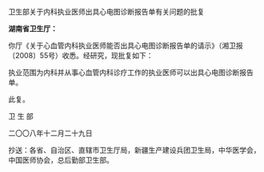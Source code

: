 卫生部关于内科执业医师出具心电图诊断报告单有关问题的批复

**湖南省卫生厅：**

你厅《关于心血管内科执业医师能否出具心电图诊断报告单的请示》（湘卫报〔2008〕55号）收悉。经研究，现批复如下：

执业范围为内科并从事心血管内科诊疗工作的执业医师可以出具心电图诊断报告单。

此复。

卫 生 部

二〇〇八年十二月二十九日

抄送：各省、自治区、直辖市卫生厅局，新疆生产建设兵团卫生局，中华医学会，中国医师协会，总后勤部卫生部。
